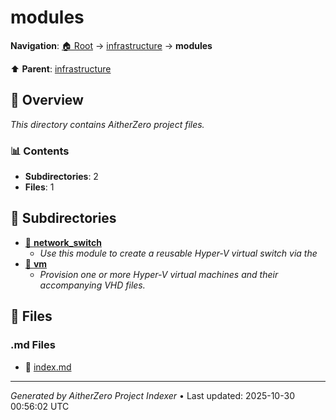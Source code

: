 # modules

**Navigation**: [🏠 Root](../../index.md) → [infrastructure](../index.md) → **modules**

⬆️ **Parent**: [infrastructure](../index.md)

## 📖 Overview

*This directory contains AitherZero project files.*

### 📊 Contents

- **Subdirectories**: 2
- **Files**: 1

## 📁 Subdirectories

- [📂 **network_switch**](./network_switch/index.md)
  - *Use this module to create a reusable Hyper‑V virtual switch via the*
- [📂 **vm**](./vm/index.md)
  - *Provision one or more Hyper-V virtual machines and their accompanying VHD files.*

## 📄 Files

### .md Files

- 📝 [index.md](./index.md)

---

*Generated by AitherZero Project Indexer* • Last updated: 2025-10-30 00:56:02 UTC

